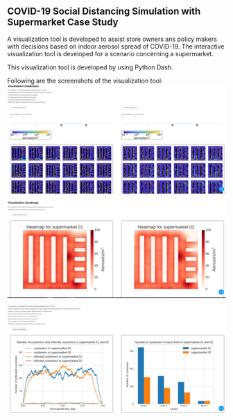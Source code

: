 ## COVID-19 Social Distancing Simulation with Supermarket Case  Study
A visualization tool is developed to assist store owners ans policy makers with decisions based on indoor aerosol spread of COVID-19. The interactive visualization tool is developed for a scenario concerning a supermarket.

This visualization tool is developed by using Python Dash.



Following are the screenshots of the visualization tool:
![COVID Social Distancing Simulation Dashboard](https://github.com/CTW121/COVID19-Social-Distancing-Simulation-Supermarket/blob/master/images/dashboard.PNG)

![COVID Social Distancing Simulation Dashboard cummulative](https://github.com/CTW121/COVID19-Social-Distancing-Simulation-Supermarket/blob/master/images/dashboard_cumma.JPG)

![COVID Social Distancing Simulation Dashboard graph](https://github.com/CTW121/COVID19-Social-Distancing-Simulation-Supermarket/blob/master/images/dashboard_graph.JPG)